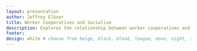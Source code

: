 ```yaml
---
layout: presentation
author: Jeffrey Elkner 
title: Worker Cooperatives and Socialism 
description: Explores the relationship between worker cooperatives and socialism
footer:
design: white # choose from beige, black, blood, league, moon, night, serif, simple, sky, solarized, white
---
```

